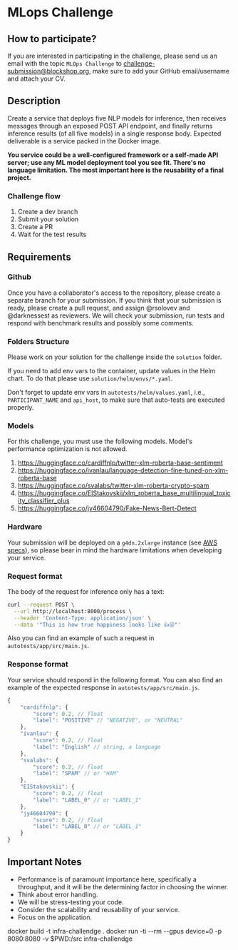 # MLops Challenge


## How to participate?

If you are interested in participating in the challenge, please send us an email with the topic `MLOps Challenge` to challenge-submission@blockshop.org, make sure to add your GitHub email/username and attach your CV.


## Description

Create a service that deploys five NLP models for inference, then receives messages through an exposed POST API endpoint, and finally returns inference results (of all five models) in a single response body.
Expected deliverable is a service packed in the Docker image.

**You service could be a well-configured framework or a self-made API server; use any ML model deployment tool you see fit. There's no language limitation. The most important here is the reusability of a final project.**


### Challenge flow

1. Create a dev branch
2. Submit your solution
3. Create a PR
4. Wait for the test results


## Requirements

### Github

Once you have a collaborator's access to the repository, please create a separate branch for your submission. If you think that your submission is ready, please create a pull request, and assign @rsolovev and @darknessest as reviewers.
We will check your submission, run tests and respond with benchmark results and possibly some comments.

### Folders Structure

Please work on your solution for the challenge inside the `solution` folder.

If you need to add env vars to the container, update values in the Helm chart. 
To do that please use `solution/helm/envs/*.yaml`.

Don't forget to update env vars in `autotests/helm/values.yaml`, i.e., `PARTICIPANT_NAME` and `api_host`, to make sure that auto-tests are executed properly.

### Models

For this challenge, you must use the following models. Model's performance optimization is not allowed.

1. https://huggingface.co/cardiffnlp/twitter-xlm-roberta-base-sentiment
2. https://huggingface.co/ivanlau/language-detection-fine-tuned-on-xlm-roberta-base
3. https://huggingface.co/svalabs/twitter-xlm-roberta-crypto-spam
4. https://huggingface.co/EIStakovskii/xlm_roberta_base_multilingual_toxicity_classifier_plus
5. https://huggingface.co/jy46604790/Fake-News-Bert-Detect

### Hardware

Your submission will be deployed on a `g4dn.2xlarge` instance (see [AWS specs](https://aws.amazon.com/ec2/instance-types/g4/)), so please bear in mind the hardware limitations when developing your service.

### Request format

The body of the request for inference only has a text:

```bash
curl --request POST \
  --url http://localhost:8000/process \
  --header 'Content-Type: application/json' \
  --data '"This is how true happiness looks like 👍😜"'
```

Also you can find an example of such a request in `autotests/app/src/main.js`.

### Response format

Your service should respond in the following format. You can also find an example of the expected response in `autotests/app/src/main.js`.

```js
{
    "cardiffnlp": {
        "score": 0.2, // float
        "label": "POSITIVE" // "NEGATIVE", or "NEUTRAL"
    },
    "ivanlau": {
        "score": 0.2, // float
        "label": "English" // string, a language
    },
    "svalabs": {
        "score": 0.2, // float
        "label": "SPAM" // or "HAM"
    },
    "EIStakovskii": {
        "score": 0.2, // float
        "label": "LABEL_0" // or "LABEL_1"
    },
    "jy46604790": {
        "score": 0.2, // float
        "label": "LABEL_0" // or "LABEL_1"
    }
}
```


## Important Notes

- Performance is of paramount importance here, specifically a throughput, and it will be the determining factor in choosing the winner.
- Think about error handling.
- We will be stress-testing your code.
- Consider the scalability and reusability of your service.
- Focus on the application.

docker build -t infra-challendge .
docker run -ti --rm --gpus device=0 -p 8080:8080 -v $PWD:/src infra-challendge